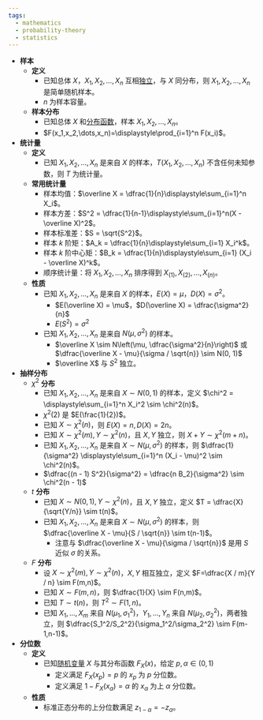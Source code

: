 ```yaml
---
tags:
  - mathematics
  - probability-theory
  - statistics
---
```

- **样本**
    - **定义**
        - 已知总体 $X$，$X_1,X_2,\dots,X_n$ 互相[独立](/pages/mathematics/probability-theory/probability-basis.md#b59tln)，与 $X$ 同分布，则 $X_1,X_2,\dots,X_n$ 是简单随机样本。
        - $n$ 为样本容量。
    - **样本分布**
        - 已知总体 $X$ 和[分布函数](/pages/mathematics/probability-theory/random-variable.md#rhosgs)，样本 $X_1,X_2,\dots,X_n$。
        - $F(x_1,x_2,\dots,x_n)=\displaystyle\prod_{i=1}^n F(x_i)$。
- **统计量**
    - **定义**
        - 已知 $X_1,X_2,\dots,X_n$ 是来自 $X$ 的样本，$T(X_1,X_2,\dots,X_n)$ 不含任何未知参数，则 $T$ 为统计量。
    - **常用统计量**
        - 样本均值：$\overline X = \dfrac{1}{n}\displaystyle\sum_{i=1}^n X_i$。
        - 样本方差：$S^2 = \dfrac{1}{n-1}\displaystyle\sum_{i=1}^n(X - \overline X)^2$。
        - 样本标准差：$S = \sqrt{S^2}$。
        - 样本 $k$ 阶矩：$A_k = \dfrac{1}{n}\displaystyle\sum_{i=1} X_i^k$。
        - 样本 $k$ 阶中心矩：$B_k = \dfrac{1}{n}\displaystyle\sum_{i=1} (X_i - \overline X)^k$。
        - 顺序统计量：将 $X_1,X_2,\dots,X_n$ 排序得到 $X_{(1)},X_{(2)},\dots,X_{(n)}$。
    - **性质**
        - 已知 $X_1,X_2,\dots,X_n$ 是来自 $X$ 的样本，$E(X) = \mu$，$D(X) = \sigma^2$。
            - $E(\overline X) = \mu$，$D(\overline X) = \dfrac{\sigma^2}{n}$
            - $E(S^2) = \sigma^2$
        - 已知 $X_1,X_2,\dots,X_n$ 是来自 $N(\mu,\sigma^2)$ 的样本。
            - $\overline X \sim N\left(\mu, \dfrac{\sigma^2}{n}\right)$ 或 $\dfrac{\overline X - \mu}{\sigma / \sqrt{n}} \sim N(0, 1)$
            - $\overline X$ 与 $S^2$ 独立。
- **抽样分布**
    - $\chi^2$ **分布**
        - 已知 $X_1,X_2,\dots,X_n$ 是来自 $X\sim N(0,1)$ 的样本，定义 $\chi^2 = \displaystyle\sum_{i=1}^n X_i^2 \sim \chi^2(n)$。
        - $\chi^2(2)$ 是 $E(\frac{1}{2})$。
        - 已知 $X \sim \chi^2(n)$，则 $E(X) = n,D(X) = 2n$。
        - 已知 $X\sim \chi^2(m),Y \sim \chi^2(n)$，且 $X,Y$ 独立，则 $X+Y \sim \chi^2(m+n)$。
        - 已知 $X_1,X_2,\dots,X_n$ 是来自 $X\sim N(\mu,\sigma^2)$ 的样本，则 $\dfrac{1}{\sigma^2} \displaystyle\sum_{i=1}^n (X_i - \mu)^2 \sim \chi^2(n)$。
        - $\dfrac{(n - 1) S^2}{\sigma^2} = \dfrac{n B_2}{\sigma^2} \sim \chi^2(n - 1)$
    - $t$ **分布**
        - 已知 $X \sim N(0,1), Y \sim \chi^2(n)$，且 $X,Y$ 独立，定义 $T = \dfrac{X}{\sqrt{Y/n}} \sim t(n)$。
        - 已知 $X_1,X_2,\dots,X_n$ 是来自 $X\sim N(\mu,\sigma^2)$ 的样本，则 $\dfrac{\overline X - \mu}{S / \sqrt{n}} \sim t(n-1)$。
            - 注意与 $\dfrac{\overline X - \mu}{\sigma / \sqrt{n}}$ 是用 $S$ 近似 $\sigma$ 的关系。
    - $F$ **分布**
        - 设 $X \sim \chi^2(m),Y \sim \chi^2(n)$，$X,Y$ 相互独立，定义 $F=\dfrac{X / m}{Y / n} \sim F(m,n)$。
        - 已知 $X \sim F(m,n)$，则 $\dfrac{1}{X} \sim F(n,m)$。
        - 已知 $T \sim t(n)$，则 $T^2 \sim F(1,n)$。
        - 已知 $X_1,\dots,X_m$ 来自 $N(\mu_1,\sigma_1^2)$，$Y_1,\dots,Y_n$ 来自 $N(\mu_2,\sigma_2^2)$，两者独立，则 $\dfrac{S_1^2/S_2^2}{\sigma_1^2/\sigma_2^2} \sim F(m-1,n-1)$。
- **分位数**
    - **定义**
        - 已知[随机变量](/pages/mathematics/probability-theory/random-variable.md) $X$ 与其分布函数 $F_X(x)$，给定 $p,\alpha \in (0,1)$
            - 定义满足 $F_X(x_p) = p$ 的 $x_p$ 为 $p$ 分位数。
            - 定义满足 $1-F_X(x_\alpha) = \alpha$ 的 $x_\alpha$ 为上 $\alpha$ 分位数。
    - **性质**
        - 标准正态分布的上分位数满足 $z_{1-\alpha} = -z_{\alpha}$。
